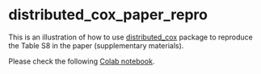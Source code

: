 # distributed_cox_paper_repro
This is an illustration of how to use [distributed_cox](https://github.com/dli-stats/distributed_cox) package to reproduce the Table S8 in the paper (supplementary materials). 

Please check the following 
[Colab notebook](https://colab.research.google.com/github/dli-stats/distributed_cox_paper_repro/blob/main/distributed_cox_paper_repro.ipynb).

